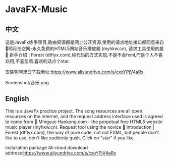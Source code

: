 # JavaFX-Music
## 中文
这是JavaFx练手项目,歌曲资源都是网上公开资源,使用的请求地址接口都同意来自🎵明月浩空网-永久免费的HTML5网站音乐播放器 (myhkw.cn),
请求工具使用的是🎁 新手介绍 | Forest (dtflyx.com),纯代码的方式实现,不是不会fxml,而是个人不喜欢用,不喜忽喷.喜欢的话点个star.

安装包阿里云下载地址:https://www.aliyundrive.com/s/cxoYPjV4aRx


Screenshot/音乐.png

## English
This is a JavaFx practice project. The song resources are all open resources on the Internet, and the request address interface used is agreed to come from 🎵 Mingyue Haokong.com - the perpetual free HTML5 website music player (myhkw.cn).
Request tool using the novice 🎁 introduction | Forest (dtflyx.com), the way of pure code, not not FXML, but people don't like to use, don't like suddenly gush. Click on "star" if you like.

Installation package Ali cloud download address:https://www.aliyundrive.com/s/cxoYPjV4aRx
